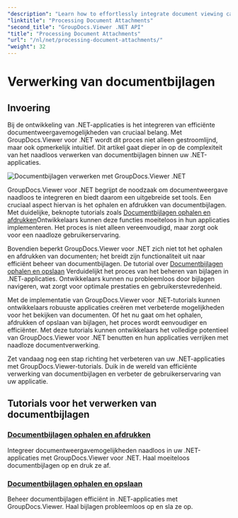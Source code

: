 ```yaml
---
"description": "Learn how to effortlessly integrate document viewing capabilities into your .NET applications using GroupDocs.Viewer. Manage document attachments efficiently."
"linktitle": "Processing Document Attachments"
"second_title": "GroupDocs.Viewer .NET API"
"title": "Processing Document Attachments"
"url": "/nl/net/processing-document-attachments/"
"weight": 32
---
```


# Verwerking van documentbijlagen

## Invoering

Bij de ontwikkeling van .NET-applicaties is het integreren van efficiënte documentweergavemogelijkheden van cruciaal belang. Met GroupDocs.Viewer voor .NET wordt dit proces niet alleen gestroomlijnd, maar ook opmerkelijk intuïtief. Dit artikel gaat dieper in op de complexiteit van het naadloos verwerken van documentbijlagen binnen uw .NET-applicaties.

![Documentbijlagen verwerken met GroupDocs.Viewer .NET](/viewer/processing-document-attachments/image.png)

GroupDocs.Viewer voor .NET begrijpt de noodzaak om documentweergave naadloos te integreren en biedt daarom een uitgebreide set tools. Een cruciaal aspect hiervan is het ophalen en afdrukken van documentbijlagen. Met duidelijke, beknopte tutorials zoals [Documentbijlagen ophalen en afdrukken](./retrieve-and-print-attachments/)Ontwikkelaars kunnen deze functies moeiteloos in hun applicaties implementeren. Het proces is niet alleen vereenvoudigd, maar zorgt ook voor een naadloze gebruikerservaring.

Bovendien beperkt GroupDocs.Viewer voor .NET zich niet tot het ophalen en afdrukken van documenten; het breidt zijn functionaliteit uit naar efficiënt beheer van documentbijlagen. De tutorial over [Documentbijlagen ophalen en opslaan](./retrieve-and-save-attachments/) Verduidelijkt het proces van het beheren van bijlagen in .NET-applicaties. Ontwikkelaars kunnen nu probleemloos door bijlagen navigeren, wat zorgt voor optimale prestaties en gebruikerstevredenheid.

Met de implementatie van GroupDocs.Viewer voor .NET-tutorials kunnen ontwikkelaars robuuste applicaties creëren met verbeterde mogelijkheden voor het bekijken van documenten. Of het nu gaat om het ophalen, afdrukken of opslaan van bijlagen, het proces wordt eenvoudiger en efficiënter. Met deze tutorials kunnen ontwikkelaars het volledige potentieel van GroupDocs.Viewer voor .NET benutten en hun applicaties verrijken met naadloze documentverwerking.

Zet vandaag nog een stap richting het verbeteren van uw .NET-applicaties met GroupDocs.Viewer-tutorials. Duik in de wereld van efficiënte verwerking van documentbijlagen en verbeter de gebruikerservaring van uw applicatie.

## Tutorials voor het verwerken van documentbijlagen
### [Documentbijlagen ophalen en afdrukken](./retrieve-and-print-attachments/)
Integreer documentweergavemogelijkheden naadloos in uw .NET-applicaties met GroupDocs.Viewer voor .NET. Haal moeiteloos documentbijlagen op en druk ze af.
### [Documentbijlagen ophalen en opslaan](./retrieve-and-save-attachments/)
Beheer documentbijlagen efficiënt in .NET-applicaties met GroupDocs.Viewer. Haal bijlagen probleemloos op en sla ze op.
